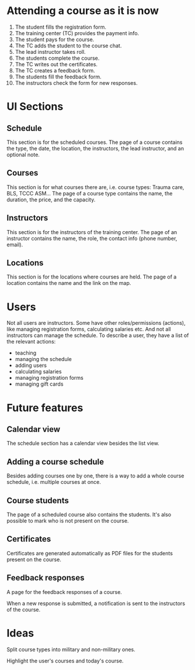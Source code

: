# Attending a course as it is now

1. The student fills the registration form.
1. The training center (TC) provides the payment info.
1. The student pays for the course.
1. The TC adds the student to the course chat.
1. The lead instructor takes roll.
1. The students complete the course.
1. The TC writes out the certificates.
1. The TC creates a feedback form.
1. The students fill the feedback form.
1. The instructors check the form for new responses.

# UI Sections

## Schedule

This section is for the scheduled courses. The page of a course contains 
the type, the date, the location, the instructors, the lead instructor, and an 
optional note. 

## Courses

This section is for what courses there are, i.e. course types: Trauma care, 
BLS, TCCC ASM... The page of 
a course type contains the name, the duration, the price, and the capacity.

## Instructors

This section is for the instructors of the training center. The page of an 
instructor contains the name, the role, the contact info (phone number, email).

## Locations

This section is for the locations where courses are held. The page of a location 
contains the name and the link on the map.

# Users

Not all users are instructors. Some have other roles/permissions (actions), like managing 
registration forms, calculating salaries etc. And not all instructors can manage 
the schedule. To describe a user, they have a list of the relevant actions:

- teaching
- managing the schedule
- adding users
- calculating salaries
- managing registration forms
- managing gift cards

# Future features

## Calendar view

The schedule section has a calendar view besides the list view.

## Adding a course schedule

Besides adding courses one by one, there is a way to add a whole course schedule, 
i.e. multiple courses at once.

## Course students

The page of a scheduled course also contains the students. It's also possible 
to mark who is not present on the course.

## Certificates

Certificates are generated automatically as PDF files for the students present 
on the course.

## Feedback responses

A page for the feedback responses of a course.

When a new response is submitted, a notification is sent to the instructors of 
the course.

# Ideas

Split course types into military and non-military ones.

Highlight the user's courses and today's course.
